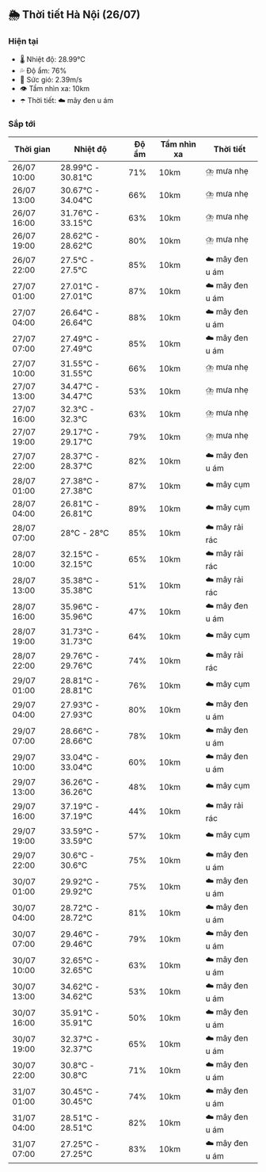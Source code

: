 ## 🌦️ Thời tiết Hà Nội (26/07)

### Hiện tại

- 🌡️ Nhiệt độ: 28.99℃
- 💦 Độ ẩm: 76%
- 💨 Sức gió: 2.39m/s
- 👁️ Tầm nhìn xa: 10km
- ☂️ Thời tiết: ☁️ mây đen u ám

### Sắp tới

| Thời gian | Nhiệt độ | Độ ẩm | Tầm nhìn xa | Thời tiết |
| --- | --- | --- | --- | --- |
| 26/07 10:00 | 28.99℃ - 30.81℃ | 71% | 10km | ⛈️ mưa nhẹ |
| 26/07 13:00 | 30.67℃ - 34.04℃ | 66% | 10km | ⛈️ mưa nhẹ |
| 26/07 16:00 | 31.76℃ - 33.15℃ | 63% | 10km | ⛈️ mưa nhẹ |
| 26/07 19:00 | 28.62℃ - 28.62℃ | 80% | 10km | ⛈️ mưa nhẹ |
| 26/07 22:00 | 27.5℃ - 27.5℃ | 85% | 10km | ☁️ mây đen u ám |
| 27/07 01:00 | 27.01℃ - 27.01℃ | 87% | 10km | ☁️ mây đen u ám |
| 27/07 04:00 | 26.64℃ - 26.64℃ | 88% | 10km | ☁️ mây đen u ám |
| 27/07 07:00 | 27.49℃ - 27.49℃ | 85% | 10km | ☁️ mây đen u ám |
| 27/07 10:00 | 31.55℃ - 31.55℃ | 66% | 10km | ⛈️ mưa nhẹ |
| 27/07 13:00 | 34.47℃ - 34.47℃ | 53% | 10km | ⛈️ mưa nhẹ |
| 27/07 16:00 | 32.3℃ - 32.3℃ | 63% | 10km | ⛈️ mưa nhẹ |
| 27/07 19:00 | 29.17℃ - 29.17℃ | 79% | 10km | ⛈️ mưa nhẹ |
| 27/07 22:00 | 28.37℃ - 28.37℃ | 82% | 10km | ☁️ mây đen u ám |
| 28/07 01:00 | 27.38℃ - 27.38℃ | 87% | 10km | ☁️ mây cụm |
| 28/07 04:00 | 26.81℃ - 26.81℃ | 89% | 10km | ☁️ mây cụm |
| 28/07 07:00 | 28℃ - 28℃ | 85% | 10km | ☁️ mây rải rác |
| 28/07 10:00 | 32.15℃ - 32.15℃ | 65% | 10km | ☁️ mây rải rác |
| 28/07 13:00 | 35.38℃ - 35.38℃ | 51% | 10km | ☁️ mây rải rác |
| 28/07 16:00 | 35.96℃ - 35.96℃ | 47% | 10km | ☁️ mây đen u ám |
| 28/07 19:00 | 31.73℃ - 31.73℃ | 64% | 10km | ☁️ mây cụm |
| 28/07 22:00 | 29.76℃ - 29.76℃ | 74% | 10km | ☁️ mây rải rác |
| 29/07 01:00 | 28.81℃ - 28.81℃ | 76% | 10km | ☁️ mây cụm |
| 29/07 04:00 | 27.93℃ - 27.93℃ | 80% | 10km | ☁️ mây đen u ám |
| 29/07 07:00 | 28.66℃ - 28.66℃ | 78% | 10km | ☁️ mây đen u ám |
| 29/07 10:00 | 33.04℃ - 33.04℃ | 60% | 10km | ☁️ mây đen u ám |
| 29/07 13:00 | 36.26℃ - 36.26℃ | 48% | 10km | ☁️ mây cụm |
| 29/07 16:00 | 37.19℃ - 37.19℃ | 44% | 10km | ☁️ mây rải rác |
| 29/07 19:00 | 33.59℃ - 33.59℃ | 57% | 10km | ☁️ mây cụm |
| 29/07 22:00 | 30.6℃ - 30.6℃ | 75% | 10km | ☁️ mây đen u ám |
| 30/07 01:00 | 29.92℃ - 29.92℃ | 75% | 10km | ☁️ mây đen u ám |
| 30/07 04:00 | 28.72℃ - 28.72℃ | 81% | 10km | ☁️ mây đen u ám |
| 30/07 07:00 | 29.46℃ - 29.46℃ | 79% | 10km | ☁️ mây đen u ám |
| 30/07 10:00 | 32.65℃ - 32.65℃ | 63% | 10km | ☁️ mây đen u ám |
| 30/07 13:00 | 34.62℃ - 34.62℃ | 53% | 10km | ☁️ mây đen u ám |
| 30/07 16:00 | 35.91℃ - 35.91℃ | 50% | 10km | ☁️ mây đen u ám |
| 30/07 19:00 | 32.37℃ - 32.37℃ | 65% | 10km | ☁️ mây đen u ám |
| 30/07 22:00 | 30.8℃ - 30.8℃ | 71% | 10km | ☁️ mây đen u ám |
| 31/07 01:00 | 30.45℃ - 30.45℃ | 74% | 10km | ☁️ mây đen u ám |
| 31/07 04:00 | 28.51℃ - 28.51℃ | 82% | 10km | ☁️ mây đen u ám |
| 31/07 07:00 | 27.25℃ - 27.25℃ | 83% | 10km | ☁️ mây đen u ám |
